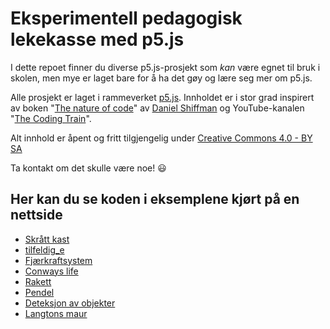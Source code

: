 # Eksperimentell pedagogisk lekekasse med p5.js

I dette repoet finner du diverse p5.js-prosjekt som _kan_ være egnet til bruk i skolen, men mye er laget bare for å ha det gøy og lære seg mer om p5.js.

Alle prosjekt er laget i rammeverket [p5.js](https://p5js.org/). Innholdet er i stor grad inspirert av boken "[The nature of code](https://natureofcode.com/book/)" av [Daniel Shiffman](https://shiffman.net/) og YouTube-kanalen "[The Coding Train](https://www.youtube.com/channel/UCvjgXvBlbQiydffZU7m1_aw)".

Alt innhold er åpent og fritt tilgjengelig under [Creative Commons 4.0 - BY SA](https://creativecommons.org/licenses/by-sa/4.0/deed.no)

Ta kontakt om det skulle være noe! 😃

## Her kan du se koden i eksemplene kjørt på en nettside
* [Skrått kast](https://fuzzbin.github.io/p5js/Skraatt_kast/)
* [tilfeldig_e](https://fuzzbin.github.io/p5js/tilfeldig_e/)
* [Fjærkraftsystem](https://fuzzbin.github.io/p5js/Fjaerkraft/)
* [Conways life](https://fuzzbin.github.io/p5js/Conway/)
* [Rakett](https://fuzzbin.github.io/p5js/Rakett/)
* [Pendel](https://fuzzbin.github.io/p5js/Pendel/)
* [Deteksjon av objekter](https://fuzzbin.github.io/p5js/Objektdeteksjon/)
* [Langtons maur](https://fuzzbin.github.io/p5js/Langton/)
